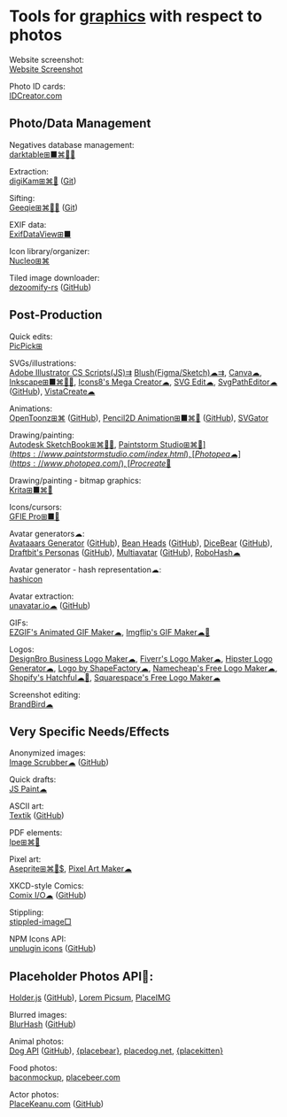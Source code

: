 
# Tools for [graphics](https://trendless.tech/graphics/) with respect to photos

Website screenshot:  
[Website Screenshot](https://www.ipvoid.com/capture-website-screenshot/)

Photo ID cards:  
[IDCreator.com](https://www.idcreator.com/)

## Photo/Data Management

Negatives database management:  
[darktable⊞■⌘🐧🆓](https://www.darktable.org/)

Extraction:  
[digiKam⊞⌘🐧](https://www.digikam.org/) ([Git](https://www.digikam.org/download/git/))

Sifting:  
[Geeqie⊞⌘🐧🆓](https://www.geeqie.org/) ([Git](http://geeqie.org/cgi-bin/gitweb.cgi?p=geeqie.git;a=summary))

EXIF data:  
[ExifDataView⊞■](https://www.nirsoft.net/utils/exif_data_view.html)

Icon library/organizer:  
[Nucleo⊞⌘](https://nucleoapp.com/application)

Tiled image downloader:  
[dezoomify-rs](https://dezoomify-rs.ophir.dev/) ([GitHub](https://github.com/lovasoa/dezoomify-rs))

## Post-Production

Quick edits:  
[PicPick⊞](https://picpick.app/)

SVGs/illustrations:  
[Adobe Illustrator CS Scripts(JS)⇉](http://shspage.com/aijs/en/)
[Blush(Figma/Sketch)☁⇉](https://blush.design/),
[Canva☁](https://www.canva.com/),
[Inkscape⊞■⌘🐧🆓](https://inkscape.org/),
[Icons8's Mega Creator☁](https://icons8.com/mega-creator/),
[SVG Edit☁](https://github.com/SVG-Edit/svgedit),
[SvgPathEditor☁](https://yqnn.github.io/svg-path-editor/) ([GitHub](https://github.com/Yqnn/svg-path-editor)),
[VistaCreate☁](https://create.vista.com/)

Animations:  
[OpenToonz⊞⌘](https://opentoonz.github.io/e/) ([GitHub](https://github.com/opentoonz/opentoonz)),
[Pencil2D Animation⊞■⌘🐧](https://www.pencil2d.org/) ([GitHub](https://github.com/pencil2d/pencil)),
[SVGator](https://www.svgator.com/)

Drawing/painting:  
[Autodesk SketchBook⊞⌘🍎🤖](https://www.sketchbook.com/),
[Paintstorm Studio⊞⌘🐧$](https://www.paintstormstudio.com/index.html),
[Photopea☁](https://www.photopea.com/),
[Procreate🍎$](https://procreate.com/)

Drawing/painting - bitmap graphics:  
[Krita⊞■⌘🐧](https://krita.org/en/)

Icons/cursors:  
[GFIE Pro⊞■🐧](http://greenfishsoftware.org/)

Avatar generators☁:  
[Avataaars Generator](https://getavataaars.com/) ([GitHub](https://github.com/fangpenlin/avataaars-generator)),
[Bean Heads](https://beanheads.robertbroersma.com/) ([GitHub](https://github.com/RobertBroersma/beanheads)),
[DiceBear](https://www.dicebear.com/) ([GitHub](https://github.com/dicebear/dicebear)),
[Draftbit's Personas](https://personas.draftbit.com/) ([GitHub](https://github.com/draftbit/avatar-generator)),
[Multiavatar](https://multiavatar.com/) ([GitHub](https://github.com/multiavatar/Multiavatar)),
[RoboHash☁](https://robohash.org/)

Avatar generator - hash representation☁:  
[hashicon](https://github.com/emeraldpay/hashicon)

Avatar extraction:  
[unavatar.io☁](https://unavatar.io/) ([GitHub](https://github.com/microlinkhq/unavatar))

GIFs:  
[EZGIF's Animated GIF Maker☁](https://ezgif.com/maker),
[Imgflip's GIF Maker☁🔌](https://imgflip.com/gif-maker)

Logos:  
[DesignBro Business Logo Maker☁](https://designbro.com/logo-maker/),
[Fiverr's Logo Maker☁](https://www.fiverr.com/logo-maker),
[Hipster Logo Generator☁](https://hipsterlogogenerator.com/),
[Logo by ShapeFactory☁](https://logo.shapefactory.co/),
[Namecheap's Free Logo Maker☁](https://www.namecheap.com/logo-maker/),
[Shopify's Hatchful☁🧛](https://hatchful.shopify.com/),
[Squarespace's Free Logo Maker☁](https://www.squarespace.com/logo)

Screenshot editing:  
[BrandBird☁](https://www.brandbird.app/)

## Very Specific Needs/Effects

Anonymized images:  
[Image Scrubber☁](https://everestpipkin.github.io/image-scrubber/) ([GitHub](https://github.com/everestpipkin/image-scrubber))

Quick drafts:  
[JS Paint☁](https://jspaint.app/)

ASCII art:  
[Textik](https://textik.com/) ([GitHub](https://github.com/astashov/tixi))

PDF elements:  
[Ipe⊞⌘🐧](http://ipe.otfried.org/)

Pixel art:  
[Aseprite⊞⌘🐧$](https://www.aseprite.org/),
[Pixel Art Maker☁](http://pixelartmaker.com/)

XKCD-style Comics:  
[Comix I/O☁](http://cmx.io/) ([GitHub](https://github.com/darwin/cmx.io))

Stippling:  
[stippled-image□](https://github.com/pshihn/stippled-image)

NPM Icons API:  
[unplugin icons](https://www.npmjs.com/package/unplugin-icons) ([GitHub](https://github.com/unplugin/unplugin-icons))

## Placeholder Photos API🔌:  

[Holder.js](http://holderjs.com/) ([GitHub](https://github.com/imsky/holder)),
[Lorem Picsum](https://picsum.photos/),
[PlaceIMG](https://placeimg.com/)

Blurred images:  
[BlurHash](https://blurha.sh/) ([GitHub](https://github.com/woltapp/blurhash))

Animal photos:  
[Dog API](https://dog.ceo/dog-api/) ([GitHub](https://github.com/ElliottLandsborough/dog-ceo-api)),
[{placebear}](https://placebear.com/),
[placedog.net](https://placedog.net/),
[{placekitten}](https://placekitten.com/)

Food photos:  
[baconmockup](https://baconmockup.com/),
[placebeer.com](http://placebeer.com/)

Actor photos:  
[PlaceKeanu.com](https://placekeanu.com/) ([GitHub](https://github.com/alexandersandberg/placekeanu.com))
